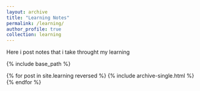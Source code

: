 ```yaml
---
layout: archive
title: "Learning Notes"
permalink: /learning/
author_profile: true
collection: learning
---
```

Here i post notes that i take throught my learning

{% include base_path %}

{% for post in site.learning reversed %}
  {% include archive-single.html %}
{% endfor %}
